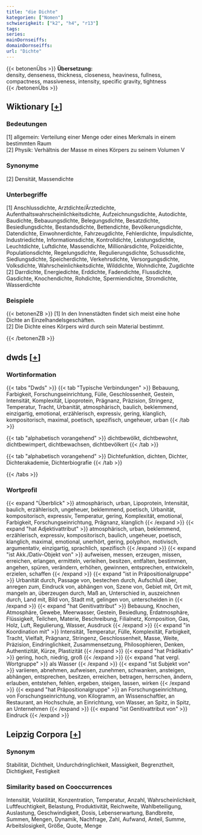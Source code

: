 ```yaml
---
title: "die Dichte"
kategorien: ["Nomen"]
schwierigkeit: ["k2", "h4", "r13"]
tags:
series:
mainDornseiffs:
domainDornseiffs:
url: "Dichte"
---
```


{{< betonenÜbs >}}
**Übersetzung:**  
density, denseness, thickness, closeness, heaviness, fullness, compactness, massiveness, intensity, specific gravity, tightness  
{{< /betonenÜbs >}}

## Wiktionary [[+](https://de.wiktionary.org/wiki/Dichte)]

### Bedeutungen
[1] allgemein: Verteilung einer Menge oder eines Merkmals in einem bestimmten Raum  
[2] Physik: Verhältnis der Masse m eines Körpers zu seinem Volumen V  

### Synonyme
[2] Densität, Massendichte  

### Unterbegriffe
[1] Anschlussdichte, Arztdichte/Ärztedichte, Aufenthaltswahrscheinlichkeitsdichte, Aufzeichnungsdichte, Autodichte, Baudichte, Bebauungsdichte, Belegungsdichte, Besatzdichte, Besiedlungsdichte, Bestandsdichte, Bettendichte, Bevölkerungsdichte, Datendichte, Einwohnerdichte, Fahrzeugdichte, Fehlerdichte, Impulsdichte, Industriedichte, Informationsdichte, Kontrolldichte, Leistungsdichte, Leuchtdichte, Luftdichte, Massendichte, Millionärsdichte, Polizeidichte, Populationsdichte, Regelungsdichte, Regulierungsdichte, Schussdichte, Siedlungsdichte, Speicherdichte, Verkehrsdichte, Versorgungsdichte, Volksdichte, Wahrscheinlichkeitsdichte, Wilddichte, Wohndichte, Zugdichte  
[2] Darrdichte, Energiedichte, Erddichte, Fadendichte, Flussdichte, Gasdichte, Knochendichte, Rohdichte, Spermiendichte, Stromdichte, Wasserdichte  

### Beispiele
{{< betonenZB >}}
[1] In den Innenstädten findet sich meist eine hohe Dichte an Einzelhandelsgeschäften.  
[2] Die Dichte eines Körpers wird durch sein Material bestimmt.  

{{< /betonenZB >}}


## dwds [[+](https://www.dwds.de/wb/Dichte)]

### Wortinformation
{{< tabs "Dwds" >}}
{{< tab "Typische Verbindungen" >}}
Bebauung, Farbigkeit, Forschungseinrichtung, Fülle, Geschlossenheit, Gestein, Intensität, Komplexität, Lipoprotein, Prägnanz, Präzision, Stringenz, Temperatur, Tracht, Urbanität, atmosphärisch, baulich, beklemmend, einzigartig, emotional, erzählerisch, expressiv, gering, klanglich, kompositorisch, maximal, poetisch, spezifisch, ungeheuer, urban
{{< /tab >}}

{{< tab "alphabetisch vorangehend" >}}
dichtbewölkt, dichtbewohnt, dichtbewimpert, dichtbewachsen, dichtbevölkert
{{< /tab >}}

{{< tab "alphabetisch vorangehend" >}}
Dichtefunktion, dichten, Dichter, Dichterakademie, Dichterbiografie
{{< /tab >}}

{{< /tabs >}}

### Wortprofil
{{< expand "Überblick" >}} atmosphärisch, urban, Lipoprotein, Intensität, baulich, erzählerisch, ungeheuer, beklemmend, poetisch, Urbanität, kompositorisch, expressiv, Temperatur, gering, Komplexität, emotional, Farbigkeit, Forschungseinrichtung, Prägnanz, klanglich {{< /expand >}}
{{< expand "hat Adjektivattribut" >}} atmosphärisch, urban, beklemmend, erzählerisch, expressiv, kompositorisch, baulich, ungeheuer, poetisch, klanglich, maximal, emotional, unerhört, gering, polyphon, motivisch, argumentativ, einzigartig, sprachlich, spezifisch {{< /expand >}}
{{< expand "ist Akk./Dativ-Objekt von" >}} aufweisen, messen, erzeugen, missen, erreichen, erlangen, ermitteln, verleihen, besitzen, entfalten, bestimmen, angehen, spüren, verändern, erhöhen, gewinnen, entsprechen, entwickeln, erzielen, schaffen {{< /expand >}}
{{< expand "ist in Präpositionalgruppe" >}} Urbanität durch, Passage von, bestechen durch, Aufschluß über, anregen zum, Eindruck von, abhängen von, Szene von, Gebiet mit, Ort mit, mangeln an, überzeugen durch, Maß an, Unterschied in, auszeichnen durch, Land mit, Bild von, Stadt mit, gelingen von, unterscheiden in {{< /expand >}}
{{< expand "hat Genitivattribut" >}} Bebauung, Knochen, Atmosphäre, Gewebe, Meerwasser, Gestein, Besiedlung, Erdatmosphäre, Flüssigkeit, Teilchen, Materie, Beschreibung, Filialnetz, Komposition, Gas, Holz, Luft, Regulierung, Wasser, Ausdruck {{< /expand >}}
{{< expand "in Koordination mit" >}} Intensität, Temperatur, Fülle, Komplexität, Farbigkeit, Tracht, Vielfalt, Prägnanz, Stringenz, Geschlossenheit, Masse, Weite, Präzision, Eindringlichkeit, Zusammensetzung, Philosophieren, Denken, Authentizität, Kürze, Plastizität {{< /expand >}}
{{< expand "hat Prädikativ" >}} gering, hoch, niedrig, groß {{< /expand >}}
{{< expand "hat vergl. Wortgruppe" >}} als Wasser {{< /expand >}}
{{< expand "ist Subjekt von" >}} variieren, abnehmen, aufweisen, zunehmen, schwanken, ansteigen, abhängen, entsprechen, besitzen, erreichen, betragen, herrschen, ändern, erlauben, entstehen, fehlen, ergeben, steigen, lassen, wirken {{< /expand >}}
{{< expand "hat Präpositionalgruppe" >}} an Forschungseinrichtung, von Forschungseinrichtung, von Kilogramm, an Wissenschaftler, an Restaurant, an Hochschule, an Einrichtung, von Wasser, an Spitz, in Spitz, an Unternehmen {{< /expand >}}
{{< expand "ist Genitivattribut von" >}} Eindruck {{< /expand >}}

## Leipzig Corpora [[+](https://corpora.uni-leipzig.de/en/res?word=Dichte&corpusId=deu_newscrawl-public_2018)]


### Synonym
Stabilität, Dichtheit, Undurchdringlichkeit, Massigkeit, Begrenztheit, Dichtigkeit, Festigkeit


### Similarity based on Cooccurrences
Intensität, Volatilität, Konzentration, Temperatur, Anzahl, Wahrscheinlichkeit, Luftfeuchtigkeit, Belastung, Produktivität, Reichweite, Wahlbeteiligung, Auslastung, Geschwindigkeit, Dosis, Lebenserwartung, Bandbreite, Summen, Mengen, Dynamik, Nachfrage, Zahl, Aufwand, Anteil, Summe, Arbeitslosigkeit, Größe, Quote, Menge

